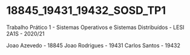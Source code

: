 # 18845_19431_19432_SOSD_TP1

Trabalho Prático 1 - Sistemas Operativos e Sistemas Distribuídos - LESI 2A1S - 2020/21

Joao Azevedo - 18845
Joao Rodrigues - 19431
Carlos Santos - 19432